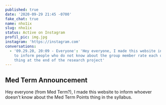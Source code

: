 ```yaml
---
published: true
date: '2020-09-29 21:45 -0700'
fake_chat: true
name: nho1ix
slug: nho1ix
status: Active on Instagram
profil_pic: img.jpg
instagram: 'https://instagram.com'
conversations:
  - '09.29.20, 20:09 - Everyone': 'Hey everyone, I made this website in order
    to inform people who do not know about the group member rate each other
    thing at the end of the research project'
---
```

## Med Term Announcement

Hey everyone (from Med Term?), I made this website to inform whoever doesn't
know about the Med Term Points thing in the syllabus.
